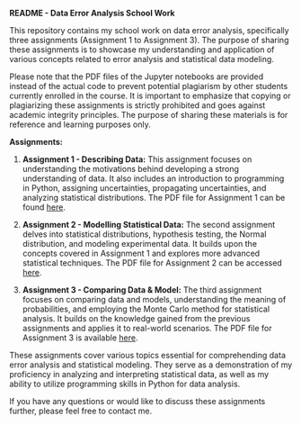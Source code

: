 **README - Data Error Analysis School Work**

This repository contains my school work on data error analysis, specifically three assignments (Assignment 1 to Assignment 3). The purpose of sharing these assignments is to showcase my understanding and application of various concepts related to error analysis and statistical data modeling.

Please note that the PDF files of the Jupyter notebooks are provided instead of the actual code to prevent potential plagiarism by other students currently enrolled in the course. It is important to emphasize that copying or plagiarizing these assignments is strictly prohibited and goes against academic integrity principles. The purpose of sharing these materials is for reference and learning purposes only.

**Assignments:**

1. **Assignment 1 - Describing Data:** This assignment focuses on understanding the motivations behind developing a strong understanding of data. It also includes an introduction to programming in Python, assigning uncertainties, propagating uncertainties, and analyzing statistical distributions. The PDF file for Assignment 1 can be found [here](https://github.com/CB-git-bit/Data-Error-Analysis/blob/main/P252-A1-CBisol.pdf).

2. **Assignment 2 - Modelling Statistical Data:** The second assignment delves into statistical distributions, hypothesis testing, the Normal distribution, and modeling experimental data. It builds upon the concepts covered in Assignment 1 and explores more advanced statistical techniques. The PDF file for Assignment 2 can be accessed [here](https://github.com/CB-git-bit/Data-Error-Analysis/blob/main/P252-A2-CBisol.pdf).

3. **Assignment 3 - Comparing Data & Model:** The third assignment focuses on comparing data and models, understanding the meaning of probabilities, and employing the Monte Carlo method for statistical analysis. It builds on the knowledge gained from the previous assignments and applies it to real-world scenarios. The PDF file for Assignment 3 is available [here](https://github.com/CB-git-bit/Data-Error-Analysis/blob/main/P252-A3-CBisol.pdf).

These assignments cover various topics essential for comprehending data error analysis and statistical modeling. They serve as a demonstration of my proficiency in analyzing and interpreting statistical data, as well as my ability to utilize programming skills in Python for data analysis.

If you have any questions or would like to discuss these assignments further, please feel free to contact me.
